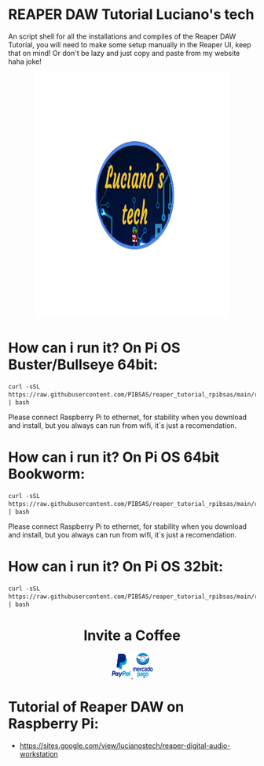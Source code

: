 # REAPER DAW Tutorial Luciano's tech
An script shell for all the installations and compiles of the Reaper DAW Tutorial, you will need to make some setup manually in the Reaper UI, keep that on mind! Or don't be lazy and just copy and paste from my website haha joke! 

<p align="center">
<img src="https://raw.githubusercontent.com/PIBSAS/RetroPieBios/master/logov3.png" alt="Luciano's tech" width="400" height="500">
</p>

# How can i run it? On Pi OS Buster/Bullseye 64bit:
```
curl -sSL https://raw.githubusercontent.com/PIBSAS/reaper_tutorial_rpibsas/main/rpibsas_reaper_Buster_Bullseye_64bit.sh | bash
```

Please connect Raspberry Pi to ethernet, for stability when you download and install, but you always can run from wifi, it´s just a recomendation.

# How can i run it? On Pi OS 64bit Bookworm:
```
curl -sSL https://raw.githubusercontent.com/PIBSAS/reaper_tutorial_rpibsas/main/rpibsas_reaper_bookworm.sh | bash
```

Please connect Raspberry Pi to ethernet, for stability when you download and install, but you always can run from wifi, it´s just a recomendation.


# How can i run it? On Pi OS 32bit:
```
curl -sSL https://raw.githubusercontent.com/PIBSAS/reaper_tutorial_rpibsas/main/rpibsas_reaperarmhf.sh | bash
```

<h1 align="center"> Invite a Coffee</h1>

<p align="center">
<a href="https://www.paypal.com/paypalme/RaspberryPiBsAs">
<img src="https://raw.githubusercontent.com/PIBSAS/MiPiTV/master/Paypal_2014_logo.png" alt="Invite a Coffee" width="40" height="50">
</a>
<a href="https://link.mercadopago.com.ar/raspberrypibsas">
<img src="https://raw.githubusercontent.com/PIBSAS/MiPiTV/master/MercadoPago.png" alt="Invite a Coffee" width="40" height="50">
</a>
</p>


# Tutorial of Reaper DAW on Raspberry Pi:
- https://sites.google.com/view/lucianostech/reaper-digital-audio-workstation

